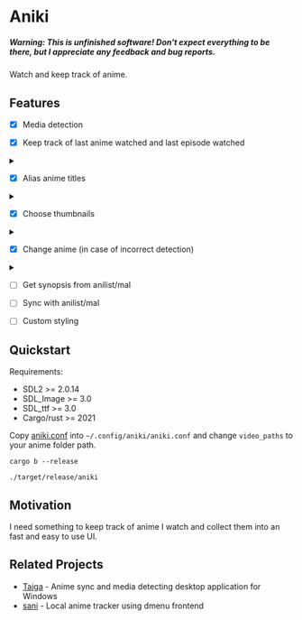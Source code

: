 
# Aniki

##### Warning: This is unfinished software! Don't expect everything to be there, but I appreciate any feedback and bug reports.

Watch and keep track of anime.

## Features

- [X] Media detection

- [X] Keep track of last anime watched and last episode watched
<details> <summary></summary>
<video src="https://github.com/Player01osu/aniki/assets/85573610/2674337a-007c-4561-9fe7-0bdf0beb812b">
track anime
</video>
</details>

- [X] Alias anime titles
<details> <summary></summary>
<video src="https://github.com/Player01osu/aniki/assets/85573610/d99b0835-3549-43dd-b97c-adf781290025">
alias titles
</video>
</details>

- [X] Choose thumbnails
<details> <summary></summary>
<video src="https://github.com/Player01osu/aniki/assets/85573610/e5585a5e-0b90-4ef9-a607-859391f83e8c">
thumbnail
</video>
</details>

- [X] Change anime (in case of incorrect detection)
<details> <summary></summary>
<video src="https://github.com/Player01osu/aniki/assets/85573610/6af020b4-5e06-44cd-bffe-5c7679f47f05">
change anime
</video>
</details>

- [ ] Get synopsis from anilist/mal

- [ ] Sync with anilist/mal

- [ ] Custom styling

## Quickstart

Requirements:
- SDL2 >= 2.0.14
- SDL_Image >= 3.0
- SDL_ttf >= 3.0
- Cargo/rust >= 2021

Copy [aniki.conf](/aniki.conf) into `~/.config/aniki/aniki.conf` and change
`video_paths` to your anime folder path.

```console
cargo b --release
```
```console
./target/release/aniki
```

## Motivation

I need something to keep track of anime I watch and collect them into an fast
and easy to use UI.

## Related Projects

- [Taiga](https://taiga.moe/) - Anime sync and media detecting desktop application for Windows
- [sani](https://github.com/Player01osu/sani-desu) - Local anime tracker using dmenu frontend
